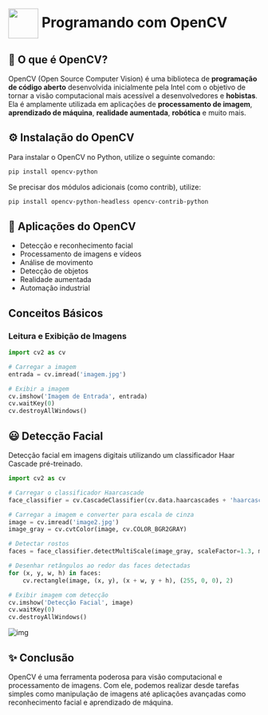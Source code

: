 <h1>
     <img align="center" width="60px" src="https://hermes.dio.me/courses/badge/dabc8205-4a91-473c-acbd-b310d8db3df2.png">
    <span>Programando com OpenCV</span>
</h1>

## 🤔 O que é OpenCV?
OpenCV (Open Source Computer Vision) é uma biblioteca de **programação de código aberto** desenvolvida inicialmente pela Intel com o objetivo de tornar a visão computacional mais acessível a desenvolvedores e **hobistas**. Ela é amplamente utilizada em aplicações de **processamento de imagem**, **aprendizado de máquina**, **realidade aumentada**, **robótica** e muito mais.

## ⚙ Instalação do OpenCV
Para instalar o OpenCV no Python, utilize o seguinte comando:
```bash
pip install opencv-python
```
Se precisar dos módulos adicionais (como contrib), utilize:
```bash
pip install opencv-python-headless opencv-contrib-python
```

## 🎁 Aplicações do OpenCV
- Detecção e reconhecimento facial
- Processamento de imagens e vídeos
- Análise de movimento
- Detecção de objetos
- Realidade aumentada
- Automação industrial

## Conceitos Básicos
### Leitura e Exibição de Imagens
```python
import cv2 as cv

# Carregar a imagem
entrada = cv.imread('imagem.jpg')

# Exibir a imagem
cv.imshow('Imagem de Entrada', entrada)
cv.waitKey(0)
cv.destroyAllWindows()
```

## 😃 Detecção Facial
Detecção facial em imagens digitais utilizando um classificador Haar Cascade pré-treinado.

```python
import cv2 as cv

# Carregar o classificador Haarcascade
face_classifier = cv.CascadeClassifier(cv.data.haarcascades + 'haarcascade_frontalface_default.xml')

# Carregar a imagem e converter para escala de cinza
image = cv.imread('image2.jpg')
image_gray = cv.cvtColor(image, cv.COLOR_BGR2GRAY)

# Detectar rostos
faces = face_classifier.detectMultiScale(image_gray, scaleFactor=1.3, minNeighbors=5)

# Desenhar retângulos ao redor das faces detectadas
for (x, y, w, h) in faces:
    cv.rectangle(image, (x, y), (x + w, y + h), (255, 0, 0), 2)

# Exibir imagem com detecção
cv.imshow('Detecção Facial', image)
cv.waitKey(0)
cv.destroyAllWindows()
```

![img](https://github.com/user-attachments/assets/2aa9bf81-49db-4d7c-8aa8-57b2bfbd673d)

## ✨ Conclusão
OpenCV é uma ferramenta poderosa para visão computacional e processamento de imagens. Com ele, podemos realizar desde tarefas simples como manipulação de imagens até aplicações avançadas como reconhecimento facial e aprendizado de máquina.
